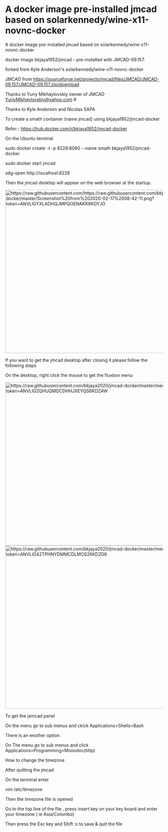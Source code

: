 # A docker image pre-installed jmcad based on solarkennedy/wine-x11-novnc-docker
A docker image pre-installed jmcad based on solarkennedy/wine-x11-novnc-docker


docker image  bkjaya1952/jmcad - pre-installed with JMCAD-09.157.                                    

forked from Kyle Anderson's  solarkennedy/wine-x11-novnc-docker                                      

JMCAD from https://sourceforge.net/projects/jmcad/files/JMCAD/JMCAD-09.157/JMCAD-09.157.zip/download                                                     

Thanks to Yuriy Mikhaylovskiy owner of JMCAD    YuriyMikhaylovskiy@yahoo.com                         #    

Thanks to  Kyle Anderson and Nicolas SAPA 

To create a smath container (name jmcad) using bkjaya1952/jmcad-docker

Refer:- https://hub.docker.com/r/bkjaya1952/jmcad-docker

On the Ubuntu terminal

sudo docker create -t -p 8228:8080 --name smath bkjaya1952/jmcad-docker

sudo docker start jmcad

xdg-open http://localhost:8228

Then the jmcad desktop will appear on the web browser at the startup.

<img src="https://raw.githubusercontent.com/bkjaya2020/jmcad-docker/master/Screenshot%20from%202020-02-17%2008-42-11.png?token=ANVLIGYXLADHQJMPQOENAKK6KDYJO" alt="https://raw.githubusercontent.com/https://raw.githubusercontent.com/bkjaya2020/jmcad-docker/master/Screenshot%20from%202020-02-17%2008-42-11.png?token=ANVLIGYXLADHQJMPQOENAKK6KDYJO" width="625" height="520">

If you want to get the jmcad desktop after closing it please follow the following steps

On the desktop, right click the mouse to get the fluxbox menu



<img src="https://raw.githubusercontent.com/bkjaya2020/jmcad-docker/master/menu1.png?token=ANVLIGZQHUQMDCDHHJXEYQS6KDZAW" alt="https://raw.githubusercontent.com/bkjaya2020/jmcad-docker/master/menu1.png?token=ANVLIGZQHUQMDCDHHJXEYQS6KDZAW" width="625" height="520">


<img src="https://raw.githubusercontent.com/bkjaya2020/jmcad-docker/master/menu2.png?token=ANVLIG42TPHNYDMMCDLMOS26KDZG6" alt="https://raw.githubusercontent.com/bkjaya2020/jmcad-docker/master/menu2.png?token=ANVLIG42TPHNYDMMCDLMOS26KDZG6" width="625" height="520">

To get the jamcad panel

On the menu go to sub menus and ckick Applications>Shells>Bash

There is an enother option

On The menu go to sub menus and click Applications>Programming>Monodoc(http)

How to change the timezone

After quitting the jmcad

On the terminal enter

vim /etc/timezone

Then the timezone file is opened

Go to the top line of the file , press insert key on your key board and enter your timezone ( ie Asia/Colombo)

Then press the Esc key and Shift :x to save & quit the file
